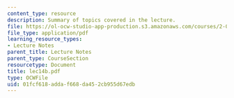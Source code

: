```yaml
---
content_type: resource
description: Summary of topics covered in the lecture.
file: https://ol-ocw-studio-app-production.s3.amazonaws.com/courses/2-002-mechanics-and-materials-ii-spring-2004/01fcf618addaf668da452cb955d67edb_lec14b.pdf
file_type: application/pdf
learning_resource_types:
- Lecture Notes
parent_title: Lecture Notes
parent_type: CourseSection
resourcetype: Document
title: lec14b.pdf
type: OCWFile
uid: 01fcf618-adda-f668-da45-2cb955d67edb
---
```

